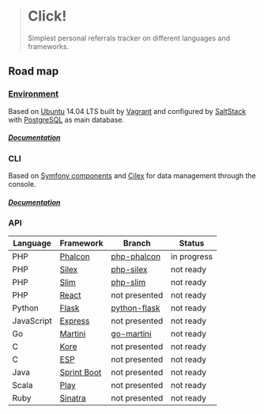 > # Click!
>
> Simplest personal referrals tracker on different languages and frameworks.

## Road map

### [Environment](../../tree/environment)

Based on [Ubuntu](http://www.ubuntu.com/) 14.04 LTS built by [Vagrant](https://www.vagrantup.com/)
and configured by [SaltStack](http://saltstack.com/) with [PostgreSQL](http://www.postgresql.org/) as main database.

##### [Documentation](../../tree/environment/docs)

### CLI

Based on [Symfony components](http://symfony.com/components) and [Cilex](https://github.com/Cilex/Cilex) for data
management through the console.

##### [Documentation](docs)

### API

| Language   | Framework                                                     | Branch                                  | Status      |
| ---------- | ------------------------------------------------------------- | --------------------------------------- | ----------- |
| PHP        | [Phalcon](https://github.com/phalcon/cphalcon)                | [php-phalcon](../../tree/php-phalcon)   | in progress |
| PHP        | [Silex](https://github.com/silexphp/Silex)                    | [php-silex](../../tree/php-silex)       | not ready   |
| PHP        | [Slim](https://github.com/slimphp/Slim)                       | [php-slim](../../tree/php-slim)         | not ready   |
| PHP        | [React](https://github.com/reactphp/react)                    | not presented                           | not ready   |
| Python     | [Flask](https://github.com/mitsuhiko/flask)                   | [python-flask](../../tree/python-flask) | not ready   |
| JavaScript | [Express](https://github.com/strongloop/express)              | not presented                           | not ready   |
| Go         | [Martini](https://github.com/go-martini/martini)              | [go-martini](../../tree/go-martini)     | not ready   |
| C          | [Kore](https://github.com/jorisvink/kore)                     | not presented                           | not ready   |
| C          | [ESP](https://github.com/embedthis/esp)                       | not presented                           | not ready   |
| Java       | [Sprint Boot](https://github.com/spring-projects/spring-boot) | not presented                           | not ready   |
| Scala      | [Play](https://github.com/playframework/playframework)        | not presented                           | not ready   |
| Ruby       | [Sinatra](https://github.com/sinatra/sinatra)                 | not presented                           | not ready   |
